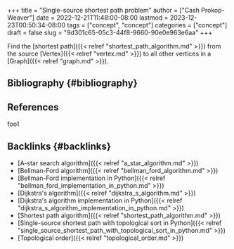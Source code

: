 +++
title = "Single-source shortest path problem"
author = ["Cash Prokop-Weaver"]
date = 2022-12-21T11:48:00-08:00
lastmod = 2023-12-23T00:50:34-08:00
tags = ["concept", "concept"]
categories = ["concept"]
draft = false
slug = "9d301c65-05c3-44f8-9660-90e0e963e6aa"
+++

Find the [shortest path]({{< relref "shortest_path_algorithm.md" >}}) from the source [Vertex]({{< relref "vertex.md" >}}) to all other vertices in a [Graph]({{< relref "graph.md" >}}).


## Bibliography {#bibliography}

## References

<style>.csl-entry{text-indent: -1.5em; margin-left: 1.5em;}</style><div class="csl-bib-body">
</div>

foo1


## Backlinks {#backlinks}

-   [A-star search algorithm]({{< relref "a_star_algorithm.md" >}})
-   [Bellman-Ford algorithm]({{< relref "bellman_ford_algorithm.md" >}})
-   [Bellman-Ford implementation in Python]({{< relref "bellman_ford_implementation_in_python.md" >}})
-   [Dijkstra's algorithm]({{< relref "dijkstra_s_algorithm.md" >}})
-   [Dijkstra's algorithm implementation in Python]({{< relref "dijkstra_s_algorithm_implementation_in_python.md" >}})
-   [Shortest path algorithm]({{< relref "shortest_path_algorithm.md" >}})
-   [Single-source shortest path with topological sort in Python]({{< relref "single_source_shortest_path_with_topological_sort_in_python.md" >}})
-   [Topological order]({{< relref "topological_order.md" >}})
